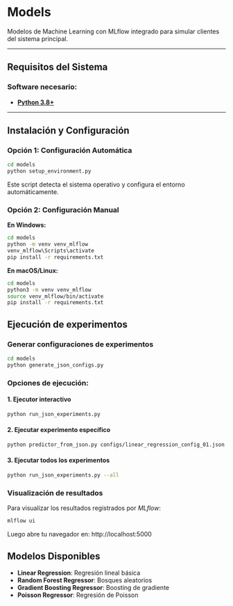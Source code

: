 # Models

Modelos de Machine Learning con MLflow integrado para simular clientes del sistema principal.

---

## Requisitos del Sistema

### Software necesario:
- [**Python 3.8+**](https://www.python.org/downloads/)

---

## Instalación y Configuración

### Opción 1: Configuración Automática

```bash
cd models
python setup_environment.py
```

Este script detecta el sistema operativo y configura el entorno automáticamente.

### Opción 2: Configuración Manual

**En Windows:**
```cmd
cd models
python -m venv venv_mlflow
venv_mlflow\Scripts\activate
pip install -r requirements.txt
```

**En macOS/Linux:**
```bash
cd models
python3 -m venv venv_mlflow
source venv_mlflow/bin/activate
pip install -r requirements.txt
```

## Ejecución de experimentos

### Generar configuraciones de experimentos
```bash
cd models
python generate_json_configs.py
```

### Opciones de ejecución:

#### 1. Ejecutor interactivo
```bash
python run_json_experiments.py
```

#### 2. Ejecutar experimento específico
```bash
python predictor_from_json.py configs/linear_regression_config_01.json
```

#### 3. Ejecutar todos los experimentos
```bash
python run_json_experiments.py --all
```

### Visualización de resultados
Para visualizar los resultados registrados por _MLflow_:
```bash
mlflow ui
```
Luego abre tu navegador en: http://localhost:5000

## Modelos Disponibles

- **Linear Regression**: Regresión lineal básica
- **Random Forest Regressor**: Bosques aleatorios
- **Gradient Boosting Regressor**: Boosting de gradiente
- **Poisson Regressor**: Regresión de Poisson
